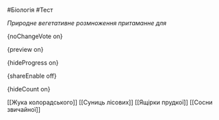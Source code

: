 #Біологія #Тест

*Природне вегетативне розмноження притаманне для*

{noChangeVote on}

{preview on}

{hideProgress on}

{shareEnable off}

{hideCount on}

[[Жука колорадського]]
[[Суниць лісових]]
[[Ящірки прудкої]]
[[Сосни звичайної]]
